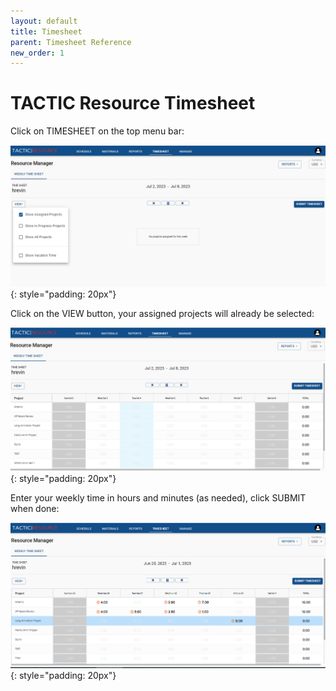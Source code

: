 ```yaml
---
layout: default
title: Timesheet
parent: Timesheet Reference
new_order: 1
---
```


# TACTIC Resource Timesheet 

Click on TIMESHEET on the top menu bar: 

![Timesheet1](images/timesheet1.png){: style="padding: 20px"}


Click on the VIEW button, your assigned projects will already be selected: 

![Timesheet2](images/timesheet2.png){: style="padding: 20px"}


Enter your weekly time in hours and minutes (as needed), click SUBMIT when done: 

![Timesheet3](images/timesheet3.png){: style="padding: 20px"}



